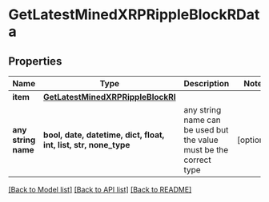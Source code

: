 # GetLatestMinedXRPRippleBlockRData


## Properties
Name | Type | Description | Notes
------------ | ------------- | ------------- | -------------
**item** | [**GetLatestMinedXRPRippleBlockRI**](GetLatestMinedXRPRippleBlockRI.md) |  | 
**any string name** | **bool, date, datetime, dict, float, int, list, str, none_type** | any string name can be used but the value must be the correct type | [optional]

[[Back to Model list]](../README.md#documentation-for-models) [[Back to API list]](../README.md#documentation-for-api-endpoints) [[Back to README]](../README.md)


